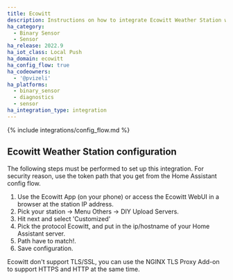 ```yaml
---
title: Ecowitt
description: Instructions on how to integrate Ecowitt Weather Station within Home Assistant.
ha_category:
  - Binary Sensor
  - Sensor
ha_release: 2022.9
ha_iot_class: Local Push
ha_domain: ecowitt
ha_config_flow: true
ha_codeowners:
  - '@pvizeli'
ha_platforms:
  - binary_sensor
  - diagnostics
  - sensor
ha_integration_type: integration
---
```


{% include integrations/config_flow.md %}

## Ecowitt Weather Station configuration

The following steps must be performed to set up this integration. For security reason, use the token path that you get from the Home Assistant config flow.

1. Use the Ecowitt App (on your phone) or access the Ecowitt WebUI in a browser at the station IP address.
2. Pick your station -> Menu Others -> DIY Upload Servers.
3. Hit next and select 'Customized'
4. Pick the protocol Ecowitt, and put in the ip/hostname of your Home Assistant server.
5. Path have to match!.
6. Save configuration.

Ecowitt don't support TLS/SSL, you can use the NGINX TLS Proxy Add-on to support HTTPS and HTTP at the same time.
